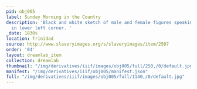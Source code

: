 ```yaml
---
pid: obj005
label: Sunday Morning in the Country
description: 'Black and white sketch of male and female figures speaking. A snake
  in lower left corner. '
_date: 1830s
location: Trinidad
source: http://www.slaveryimages.org/s/slaveryimages/item/2507
order: '04'
layout: dreamlab_item
collection: dreamlab
thumbnail: "/img/derivatives/iiif/images/obj005/full/250,/0/default.jpg"
manifest: "/img/derivatives/iiif/obj005/manifest.json"
full: "/img/derivatives/iiif/images/obj005/full/1140,/0/default.jpg"
---
```

